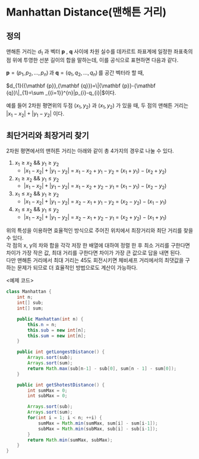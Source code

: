 # Manhattan Distance(맨해튼 거리)

## 정의
맨해튼 거리는 
$d_{1}$ 과 벡터 
${\mathbf  {p}}$ , 
${\mathbf  {q}}$ 사이에 차원 실수를 데카르트 좌표계에 일정한 좌표축의 점 위에 투영한 선분 길이의 합을 말하는데, 이를 공식으로 표현하면 다음과 같다.

${\mathbf  {p}}=(p_{1},p_{2},\dots ,p_{n})\,$과 
${\mathbf  {q}}=(q_{1},q_{2},\dots ,q_{n})\,$를 공간 벡터라 할 때,

$d_{1}({\mathbf  {p}},{\mathbf  {q}})=\|{\mathbf  {p}}-{\mathbf  {q}}\|_{1}=\sum _{{i=1}}^{n}|p_{i}-q_{i}|$이다.

예를 들어 2차원 평면위의 두점 
$(x_{1},y_{2})$ 과 
$(x_{1},y_{2})$ 가 있을 때, 두 점의 맨해튼 거리는
$|x_{1}-x_{2}|+|y_{1}-y_{2}|$ 이다. 

## 최단거리와 최장거리 찾기

2차원 평면에서의 맨허튼 거리는 아래와 같이 총 4가지의 경우로 나눌 수 있다.

1. $x_{1} \geq x_{2}$ && $y_{1} \geq y_{2}$
   - $|x_{1}-x_{2}|+|y_{1}-y_{2}|$ = $x_{1}-x_{2}+y_{1}-y_{2}$ = $(x_{1}+y_{1})-(x_{2}+y_{2})$
2. $x_{1} \geq x_{2}$ && $y_{1} \leq y_{2}$
   - $|x_{1}-x_{2}|+|y_{1}-y_{2}|$ = $x_{1}-x_{2}+y_{2}-y_{1}$ = $(x_{1}-y_{1})-(x_{2}-y_{2})$
3. $x_{1} \leq x_{2}$ && $y_{1} \geq y_{2}$
   - $|x_{1}-x_{2}|+|y_{1}-y_{2}|$ = $x_{2}-x_{1}+y_{1}-y_{2}$ = $(x_{2}-y_{2})-(x_{1}-y_{1})$
4. $x_{1} \leq x_{2}$ && $y_{1} \leq y_{2}$
   - $|x_{1}-x_{2}|+|y_{1}-y_{2}|$ = $x_{2}-x_{1}+y_{2}-y_{1}$ = $(x_{2}+y_{2})-(x_{1}+y_{1})$

위의 특성을 이용하면 효율적인 방식으로 주어진 위치에서 최장거리와 최단 거리를 찾을 수 있다.  
각 점의 x, y의 차와 합을 각각 저장 한 배열에 대하여 정렬 한 후 최소 거리를 구한다면 차이가 가장 작은 값, 최대 거리를 구한다면 차이가 가장 큰 값으로 답을 내면 된다.  
다만 맨해튼 거리에서 최대 거리는 45도 회전시키면 체비셰프 거리에서의 최댓값을 구하는 문제가 되므로 더 효율적인 방법으로도 계산이 가능하다.

<예제 코드>
``` java
class Manhattan {
	int n;
	int[] sub;
	int[] sum;

	public Manhattan(int n) {
		this.n = n;
		this.sub = new int[n];
		this.sum = new int[n];
	}

	public int getLongestDistance() {
		Arrays.sort(sub);
		Arrays.sort(sum);
		return Math.max(sub[n-1] - sub[0], sum[n - 1] - sum[0]);
	}

    public int getShotestDistance() {
        int sumMax = 0;
        int subMax = 0;

		Arrays.sort(sub);
		Arrays.sort(sum);
        for(int i = 1; i < n; ++i) {
            sumMax = Math.min(sumMax, sum[i] - sum[i-1]);
            subMax = Math.min(subMax, sub[i] - sub[i-1]);
        }
		return Math.min(sumMax, subMax);
	}
}
```